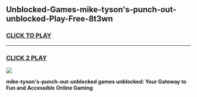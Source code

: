 
## Unblocked-Games-mike-tyson's-punch-out-unblocked-Play-Free-8t3wn
<h3>
<a href="https://premium76.site?title=mike-tyson's-punch-out-unblocked&ref=18A1">CLICK TO PLAY</a></h3>
<hr>

<h3>
<a href="https://premium76.site?title=mike-tyson's-punch-out-unblocked&ref=18A1">CLICK 2 PLAY</a>
  
</h3>

<a href="https://premium76.site?title=mike-tyson's-punch-out-unblocked&ref=18A1"><img src="https://clearcache.store/games.png"></a>


**mike-tyson's-punch-out-unblocked games unblocked: Your Gateway to Fun and Accessible Online Gaming**
